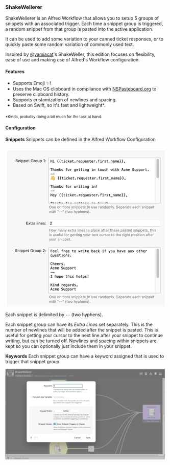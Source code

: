### ShakeWellerer

ShakeWellerer is an Alfred Workflow that allows you to setup 5 groups of snippets with an associated trigger. Each time a snippet group is triggered, a random snippet from that group is pasted into the active application.

It can be used to add some variation to your canned ticket responses, or to quickly paste some random variation of commonly used text.

Inspired by [@yamiacat](https://github.com/yamiacat)'s ShakeWeller, this edition focuses on flexibility, ease of use and making use of Alfred's Workflow configuration.

#### Features
- Supports Emoji ✨!
- Uses the Mac OS clipboard in compliance with [NSPasteboard.org](http://nspasteboard.org/) to preserve clipboard history.
- Supports customization of newlines and spacing.
- Based on Swift, so it's fast and lightweight*.

<sub>*Kinda, probably doing a bit much for the task at hand.</sub>


#### Configuration

**Snippets**
Snippets can be defined in the Alfred Workflow Configuration

<img src="images/configuration.png" width="500px" />

Each snippet is delimited by `--` (two hyphens).

Each snippet group can have its _Extra Lines_ set separately. This is the number of newlines that will be added after the snippet is pasted. This is useful for getting your cursor to the next line after your snippet to continue writing, but can be turned off. Newlines and spacing within snippets are kept so you can optionally just include them in your snippet.

**Keywords**
Each snippet group can have a keyword assigned that is used to trigger that snippet group.

<img src="images/keywords.png" width="500px" />



